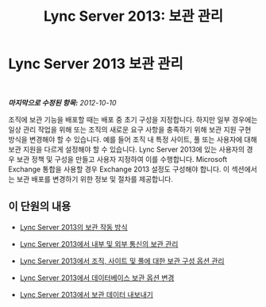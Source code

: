 ﻿---
title: 'Lync Server 2013: 보관 관리'
TOCTitle: Lync Server 2013 보관 관리
ms:assetid: 48c6cc8c-c2c1-4534-9a8a-fd5eb738076a
ms:mtpsurl: https://technet.microsoft.com/ko-kr/library/Gg520990(v=OCS.15)
ms:contentKeyID: 49303522
ms.date: 08/10/2015
mtps_version: v=OCS.15
ms.translationtype: HT
---

# Lync Server 2013 보관 관리

 

_**마지막으로 수정된 항목:** 2012-10-10_

조직에 보관 기능을 배포할 때는 배포 중 초기 구성을 지정합니다. 하지만 일부 경우에는 일상 관리 작업을 위해 또는 조직의 새로운 요구 사항을 충족하기 위해 보관 지원 구현 방식을 변경해야 할 수 있습니다. 예를 들어 조직 내 특정 사이트, 풀 또는 사용자에 대해 보관 지원을 다르게 설정해야 할 수 있습니다. Lync Server 2013에 있는 사용자의 경우 보관 정책 및 구성을 만들고 사용자 지정하여 이를 수행합니다. Microsoft Exchange 통합을 사용할 경우 Exchange 2013 설정도 구성해야 합니다. 이 섹션에서는 보관 배포를 변경하기 위한 정보 및 절차를 제공합니다.

## 이 단원의 내용

  - [Lync Server 2013의 보관 작동 방식](lync-server-2013-how-archiving-works.md)

  - [Lync Server 2013에서 내부 및 외부 통신의 보관 관리](lync-server-2013-managing-the-archiving-of-internal-and-external-communications.md)

  - [Lync Server 2013에서 조직, 사이트 및 풀에 대한 보관 구성 옵션 관리](lync-server-2013-managing-archiving-configuration-options-for-your-organization-sites-and-pools.md)

  - [Lync Server 2013에서 데이터베이스 보관 옵션 변경](lync-server-2013-changing-archiving-database-options.md)

  - [Lync Server 2013에서 보관 데이터 내보내기](lync-server-2013-exporting-archived-data.md)


